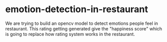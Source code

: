 # emotion-detection-in-restaurant
We are trying to build an opencv model to detect emotions people feel in restaurant. This rating getting generated give the "happiness score" which is going to replace how rating system works in the restaurant. 
